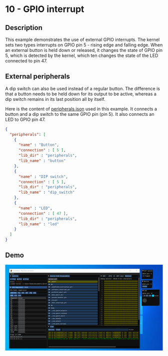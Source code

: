 # 10 - GPIO interrupt

## Description

This example demonstrates the use of external GPIO interrupts. The kernel sets two types interrupts on GPIO pin 5 - rising edge and falling edge. When an external button is held down or released, it changes the state of  GPIO pin 5, which is detected by the kernel, which ten changes the state of the LED connected to pin 47. 

## External peripherals

A dip switch can also be used instead of a regular button. The difference is that a button needs to be held down for its output to be active, whereas a dip switch remains in its last position all by itself.

Here is the content of [peripherals.json](../../peripherals.json) used in this example. It connects a button and a dip switch to the same GPIO pin (pin 5). It also connects an LED to GPIO pin 47.

```json
{
  "peripherals": [
    {
      "name" : "Button",
      "connection" : [ 5 ],
      "lib_dir" : "peripherals",
      "lib_name" : "button"
    },
    {
      "name" : "DIP switch",
      "connection" : [ 5 ],
      "lib_dir" : "peripherals",
      "lib_name" : "dip_switch"
    },
    {
      "name" : "LED",
      "connection" : [ 47 ],
      "lib_dir" : "peripherals",
      "lib_name" : "led"
    }
  ]
}
```

## Demo

<img src="../../misc/screenshots/examples/10-GPIO_interrupt.gif">